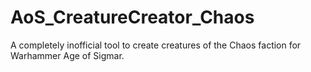 # AoS_CreatureCreator_Chaos
A completely inofficial tool to create creatures of the Chaos faction for Warhammer Age of Sigmar.
